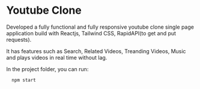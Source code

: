 # Youtube Clone 

Developed a fully functional and fully responsive youtube clone single page application build with Reactjs, Tailwind CSS, RapidAPI(to get and put requests).

It has features such as Search, Related Videos, Treanding Videos, Music and plays videos in real time without lag.


In the project folder, you can run:

```bash
  npm start
```
